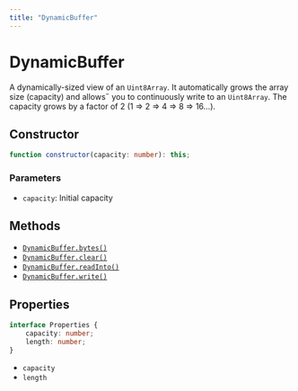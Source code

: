 ```yaml
---
title: "DynamicBuffer"
---
```


# DynamicBuffer

A dynamically-sized view of an `Uint8Array`. It automatically grows the array size (capacity) and allows˝ you to continuously write to an `Uint8Array`. The capacity grows by a factor of 2 (1 => 2 => 4 => 8 => 16...).

## Constructor

```ts
function constructor(capacity: number): this;
```

### Parameters

- `capacity`: Initial capacity

## Methods

- [`DynamicBuffer.bytes()`](/reference/main/DynamicBuffer/bytes)
- [`DynamicBuffer.clear()`](/reference/main/DynamicBuffer/clear)
- [`DynamicBuffer.readInto()`](/reference/main/DynamicBuffer/readInto)
- [`DynamicBuffer.write()`](/reference/main/DynamicBuffer/write)

## Properties

```ts
interface Properties {
	capacity: number;
	length: number;
}
```

- `capacity`
- `length`
